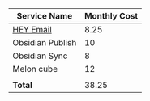 | Service Name                              | Monthly Cost |
| ----------------------------------------- | ------------ |
| [HEY Email](https://www.hey.com/pricing/) | 8.25         |
| Obsidian Publish                          | 10           |
| Obsidian Sync                             | 8            |
| Melon cube                                | 12           |
|                                           |              |
| **Total**                                 | 38.25        |
<!-- TBLFM: @>$2=sum(@I..@-1) -->
                             
